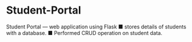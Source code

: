 # Student-Portal
Student Portal — web application using Flask
■ stores details of students with a database.
■ Performed CRUD operation on student data.
